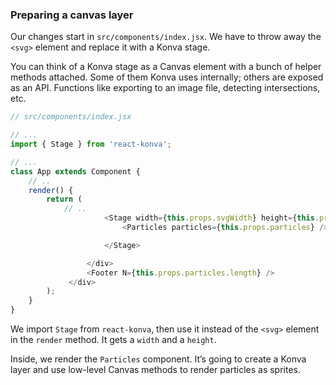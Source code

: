 
### Preparing a canvas layer

Our changes start in `src/components/index.jsx`. We have to throw away
the `<svg>` element and replace it with a Konva stage.

You can think of a Konva stage as a Canvas element with a bunch of
helper methods attached. Some of them Konva uses internally; others are
exposed as an API. Functions like exporting to an image file, detecting
intersections, etc.

``` javascript
// src/components/index.jsx

// ...
import { Stage } from 'react-konva';

// ...
class App extends Component {
    // ..
    render() {
        return (
            // ..
                     <Stage width={this.props.svgWidth} height={this.props.svgHeight}>
                         <Particles particles={this.props.particles} />

                     </Stage>

                 </div>
                 <Footer N={this.props.particles.length} />
             </div>
        );
    }
}
```

We import `Stage` from `react-konva`, then use it instead of the `<svg>`
element in the `render` method. It gets a `width` and a `height`.

Inside, we render the `Particles` component. It’s going to create a
Konva layer and use low-level Canvas methods to render particles as
sprites.
